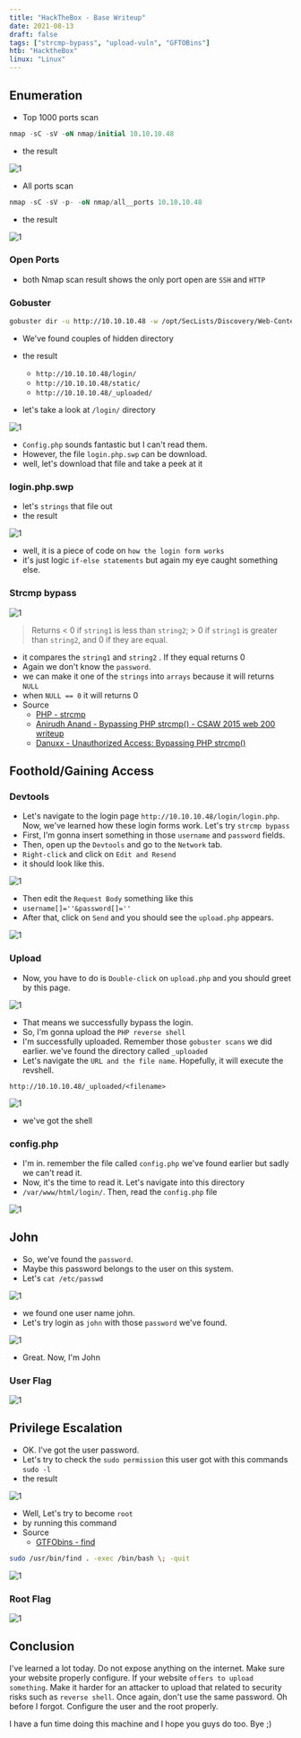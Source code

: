 ```yaml
---
title: "HackTheBox - Base Writeup"
date: 2021-08-13
draft: false
tags: ["strcmp-bypass", "upload-vuln", "GFTOBins"]
htb: "HacktheBox"
linux: "Linux"
---
```


## Enumeration

- Top 1000 ports scan

```sql
nmap -sC -sV -oN nmap/initial 10.10.10.48
```

- the result

![1](1000.png)

- All ports scan

```sql
nmap -sC -sV -p- -oN nmap/all__ports 10.10.10.48
```

- the result

![1](all_port.png)

### Open Ports
- both Nmap scan result shows the only port open are `SSH` and `HTTP`

### Gobuster

```bash
gobuster dir -u http://10.10.10.48 -w /opt/SecLists/Discovery/Web-Content/raft-small-words.txt -x php.html -o Rgobuster
```

- We've found couples of hidden directory
- the result
	- `http://10.10.10.48/login/`
	- `http://10.10.10.48/static/`
	- `http://10.10.10.48/_uploaded/`

- let's take a look at `/login/` directory

![1](index.png)

- `Config.php` sounds fantastic but I can't read them.
- However, the file `login.php.swp` can be download.
- well, let's download that file and take a peek at it

### login.php.swp

- let's `strings` that file out
- the result

![1](swp.png)

- well, it is a piece of code on `how the login form works`
- it's just logic `if-else statements` but again my eye caught something else.

### Strcmp bypass
![1](strcmp.png)
> Returns < 0 if `string1` is less than `string2`; > 0 if `string1` is greater than `string2`, and 0 if they are equal.


- it compares the `string1` and `string2` . If they equal returns 0
- Again we don't know the `password`. 
- we can make it one of the `strings` into `arrays` because it will returns `NULL`
- when `NULL == 0` it will returns 0
- Source
	- [PHP - strcmp](https://www.php.net/manual/en/function.strcmp.php)
	- [Anirudh Anand - Bypassing PHP strcmp() - CSAW 2015 web 200 writeup](https://blog.0daylabs.com/2015/09/21/csaw-web-200-write-up/)
	- [Danuxx - Unauthorized Access: Bypassing PHP strcmp()](https://danuxx.blogspot.com/2013/03/unauthorized-access-bypassing-php-strcmp.html)

## Foothold/Gaining Access

### Devtools
- Let's navigate to the login page `http://10.10.10.48/login/login.php`. Now, we've learned how these login forms work. Let's try `strcmp bypass`
- First, I'm gonna insert something in those `username` and `password` fields.
- Then, open up the `Devtools` and go to the `Network` tab. 
- `Right-click` and click on `Edit and Resend`
- it should look like this.

![1](dev-1.png)

- Then edit the `Request Body` something like this
- `username[]=''&password[]=''`
- After that, click on `Send` and you should see the `upload.php` appears.

![1](dev-2.png)

### Upload
- Now, you have to do is `Double-click` on `upload.php` and you should greet by this page.

![1](upload.png)

- That means we successfully bypass the login.
- So, I'm gonna upload the `PHP reverse shell`
- I'm successfully uploaded. Remember those `gobuster scans` we did earlier. we've found the directory called `_uploaded`
- Let's navigate the `URL and the file name`. Hopefully, it will execute the revshell.

`http://10.10.10.48/_uploaded/<filename>`

![1](shell.png)
- we've got the shell

### config.php
- I'm in. remember the file called `config.php` we've found earlier but sadly we can't read it.
- Now, it's the time to read it. Let's navigate into this directory
- `/var/www/html/login/`. Then, read the `config.php` file

![1](pass.png)

## John
- So, we've found the `password`.
- Maybe this password belongs to the user on this system.
- Let's `cat /etc/passwd`

![1](john.png)

- we found one user name john.
- Let's try login as `john` with those `password` we've found.

![1](john-cena.png)

- Great. Now, I'm John

### User Flag

![1](user.png)

## Privilege Escalation

- OK. I've got the user password. 
- Let's try to check the `sudo permission` this user got with this commands `sudo -l`
- the result

![1](find.png)

- Well, Let's try to become `root`
- by running this command
- Source
	- [GTFObins - find](https://gtfobins.github.io/gtfobins/find/#sudo)

```bash
sudo /usr/bin/find . -exec /bin/bash \; -quit
```

![1](haha.png)

### Root Flag
![1](root.png)

## Conclusion
I've learned a lot today. Do not expose anything on the internet. Make sure your website properly configure. If your website `offers to upload something`. Make it harder for an attacker to upload that related to security risks such as `reverse shell`. Once again, don't use the same password. Oh before I forgot. Configure the user and the root properly.

I have a fun time doing this machine and I hope you guys do too. Bye ;)